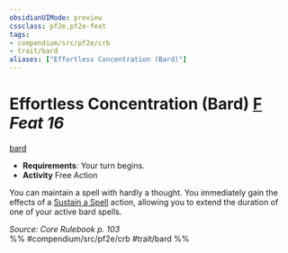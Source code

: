 ```yaml
---
obsidianUIMode: preview
cssclass: pf2e,pf2e-feat
tags:
- compendium/src/pf2e/crb
- trait/bard
aliases: ["Effortless Concentration (Bard)"]
---
```

# Effortless Concentration (Bard)  [F](/rules/core-rulebook/chapter-9-playing-the-game.md#Actions "Free Action") *Feat 16*  
[bard](/rules/traits/bard.md)  

- **Requirements**: Your turn begins.
- **Activity** Free Action

You can maintain a spell with hardly a thought. You immediately gain the effects of a [Sustain a Spell](/rules/actions/sustain-a-spell.md) action, allowing you to extend the duration of one of your active bard spells.

*Source: Core Rulebook p. 103*  
%% #compendium/src/pf2e/crb #trait/bard %%